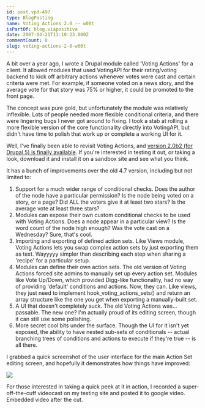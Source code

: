 ```yaml
---
id: post.vpd-497
type: BlogPosting
name: Voting Actions 2.0 -- w00t
isPartOf: blog.viapositiva
date: 2007-04-21T13:10:23.000Z
commentCount: 8
slug: voting-actions-2-0-w00t
---
```

A bit over a year ago, I wrote a Drupal module called 'Voting Actions' for a client. It allowed modules that used VotingAPI for their rating/voting backend to kick off arbitrary actions whenever votes were cast and certain criteria were met. For example, if someone voted on a news story, and the average vote for that story was 75% or higher, it could be promoted to the front page.

The concept was pure gold, but unfortunately the module was relatively inflexible. Lots of people needed more flexible conditional criteria, and there were lingering bugs I never got around to fixing. I took a stab at rolling a more flexible version of the core functionality directly into VotingAPI, but didn't have time to polish that work up or complete a working UI for it.

Well, I've finally been able to revisit Voting Actions, and [version 2.0b2 (for Drupal 5) is finally available](http://www.drupal.org/project/voting_actions). If you're interested in testing it out, or taking a look, download it and install it on a sandbox site and see what you think.

It has a bunch of improvements over the old 4.7 version, including but not limited to:

1. Support for a much wider range of conditional checks. Does the author of the node have a particular permission? Is the node being voted on a story, or a page? Did ALL the voters give it at least two stars? Is the average vote at least three stars?
2. Modules can expose their own custom conditional checks to be used with Voting Actions. Does a node appear in a particular view? Is the word count of the node high enough? Was the vote cast on a Wednesday? Sure, that's cool.
3. Importing and exporting of defined action sets. Like Views module, Voting Actions lets you swap complex action sets by just exporting them as text. Wayyyyy simpler than describing each step when sharing a 'recipe' for a particular setup.
4. Modules can define their own action sets. The old version of Voting Actions forced site admins to manually set up every action set. Modules like Vote Up/Down, which provided Digg-like functionality, had no way of providing 'default' conditions and actions. Now, they can. Like views, they just need to implement hook\_voting\_actions\_sets() and return an array structure like the one you get when exporting a manually-built set.
5. A UI that doesn't completely suck. The old Voting Actions was... passable. The new one? I'm actually proud of its editing screen, though it can still use some polishing.
6. More secret cool bits under the surface. Though the UI for it isn't yet exposed, the ability to have nested sub-sets of conditionals -- actual branching trees of conditions and actions to execute if they're true -- is all there.

I grabbed a quick screenshot of the user interface for the main Action Set editing screen, and hopefully it demonstrates how things have improved:

![](http://jeff.viapositiva.net/sites/jeff.viapositiva.net/files/Firefox002.png)

For those interested in taking a quick peek at it in action, I recorded a super-off-the-cuff videocast on my testing site and posted it to google video. Embedded video after the cut.
